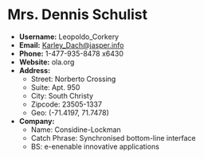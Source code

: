 # Mrs. Dennis Schulist

- **Username:** Leopoldo_Corkery
- **Email:** Karley_Dach@jasper.info
- **Phone:** 1-477-935-8478 x6430
- **Website:** ola.org
- **Address:**
  - Street: Norberto Crossing
  - Suite: Apt. 950
  - City: South Christy
  - Zipcode: 23505-1337
  - Geo: (-71.4197, 71.7478)
- **Company:**
  - Name: Considine-Lockman
  - Catch Phrase: Synchronised bottom-line interface
  - BS: e-enenable innovative applications